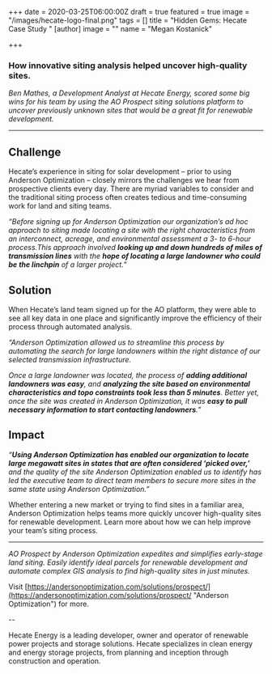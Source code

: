 +++
date = 2020-03-25T06:00:00Z
draft = true
featured = true
image = "/images/hecate-logo-final.png"
tags = []
title = "Hidden Gems: Hecate Case Study "
[author]
image = ""
name = "Megan Kostanick"

+++
### How innovative siting analysis helped uncover high-quality sites.

_Ben Mathes, a Development Analyst at Hecate Energy, scored some big wins for his team by using the AO Prospect siting solutions platform to uncover previously unknown sites that would be a great fit for renewable development._

***

## **Challenge**

Hecate’s experience in siting for solar development – prior to using Anderson Optimization – closely mirrors the challenges we hear from prospective clients every day. There are myriad variables to consider and the traditional siting process often creates tedious and time-consuming work for land and siting teams.

_“Before signing up for Anderson Optimization our organization’s ad hoc approach to siting made locating a site with the right characteristics from an interconnect, acreage, and environmental assessment a 3- to 6-hour process.This approach involved **looking up and down hundreds of miles of transmission lines** with the **hope of locating a large landowner who could be the linchpin** of a larger project.”_

## **Solution**

When Hecate’s land team signed up for the AO platform, they were able to see all key data in one place and significantly improve the efficiency of their process through automated analysis.

_“Anderson Optimization allowed us to streamline this process by automating the search for large landowners within the right distance of our selected transmission infrastructure._

_Once a large landowner was located, the process of **adding additional landowners was easy**, and **analyzing the site based on environmental characteristics and topo constraints took less than 5 minutes**. Better yet, once the site was created in Anderson Optimization, it was **easy to pull necessary information to start contacting landowners**.”_

## **Impact**

_“**Using Anderson Optimization has enabled our organization to locate large megawatt sites in states that are often considered ‘picked over,’** and the quality of the site Anderson Optimization enabled us to identify has led the executive team to direct team members to secure more sites in the same state using Anderson Optimization.”_

Whether entering a new market or trying to find sites in a familiar area, Anderson Optimization helps teams more quickly uncover high-quality sites for renewable development. Learn more about how we can help improve your team’s siting process.

***

_AO Prospect by Anderson Optimization expedites and simplifies early-stage land siting. Easily identify ideal parcels for renewable development and automate complex GIS analysis to find high-quality sites in just minutes._

Visit [https://andersonoptimization.com/solutions/prospect/](https://andersonoptimization.com/solutions/prospect/  "Anderson Optimization") for more.

\--

Hecate Energy is a leading developer, owner and operator of renewable power projects and storage solutions. Hecate specializes in clean energy and energy storage projects, from planning and inception through construction and operation. 